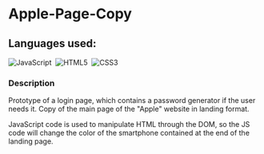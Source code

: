# Apple-Page-Copy

## Languages ​​used:
![JavaScript](https://img.shields.io/badge/javascript-ffff00?style=for-the-badge&logo=javascript&logoColor=000000)&nbsp;
![HTML5](https://img.shields.io/badge/HTML5-E34F26?style=for-the-badge&logo=html5&logoColor=white)&nbsp;
![CSS3](https://img.shields.io/badge/CSS3-1572B6?style=for-the-badge&logo=css3&logoColor=white)&nbsp;

### Description
Prototype of a login page, which contains a password generator if the user needs it.
Copy of the main page of the "Apple" website in landing format.

JavaScript code is used to manipulate HTML through the DOM, so the JS code will change the color of the smartphone contained at the end of the landing page.